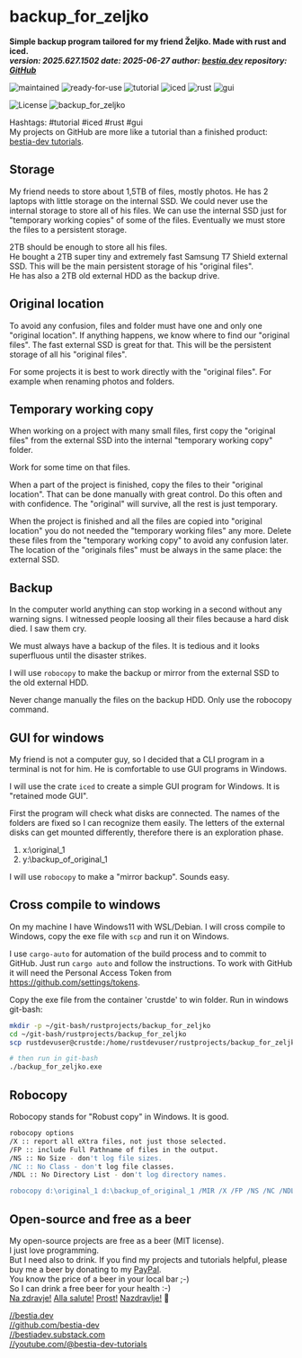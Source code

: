 <!-- markdownlint-disable MD041 -->
[//]: # (auto_md_to_doc_comments segment start A)

# backup_for_zeljko

[//]: # (auto_cargo_toml_to_md start)

**Simple backup program tailored for my friend Željko. Made with rust and iced.**  
***version: 2025.627.1502 date: 2025-06-27 author: [bestia.dev](https://bestia.dev) repository: [GitHub](https://github.com/bestia-dev/backup_for_zeljko)***

 ![maintained](https://img.shields.io/badge/maintained-green)
 ![ready-for-use](https://img.shields.io/badge/ready_for_use-green)
 ![tutorial](https://img.shields.io/badge/tutorial-orange)
 ![iced](https://img.shields.io/badge/iced-orange)
 ![rust](https://img.shields.io/badge/rust-orange)
 ![gui](https://img.shields.io/badge/gui-orange)

[//]: # (auto_cargo_toml_to_md end)

 ![License](https://img.shields.io/badge/license-MIT-blue.svg)
 ![backup_for_zeljko](https://bestia.dev/webpage_hit_counter/get_svg_image/2117022954.svg)

Hashtags: #tutorial #iced #rust #gui  
My projects on GitHub are more like a tutorial than a finished product: [bestia-dev tutorials](https://github.com/bestia-dev/tutorials_rust_wasm).

## Storage

My friend needs to store about 1,5TB of files, mostly photos.
He has 2 laptops with little storage on the internal SSD. We could never use the internal storage to store all of his files. We can use the internal SSD just for "temporary working copies" of some of the files. Eventually we must store the files to a persistent storage.

2TB should be enough to store all his files.  
He bought a 2TB super tiny and extremely fast Samsung T7 Shield external SSD. This will be the main persistent storage of his "original files".  
He has also a 2TB old external HDD as the backup drive.  

## Original location

To avoid any confusion, files and folder must have one and only one "original location".  If anything happens, we know where to find our "original files". The fast external SSD is great for that. This will be the persistent storage of all his "original files".

For some projects it is best to work directly with the "original files". For example when renaming photos and folders.

## Temporary working copy

When working on a project with many small files, first copy the "original files" from the external SSD into the internal "temporary working copy" folder.  

Work for some time on that files.  

When a part of the project is finished, copy the files to their "original location". That can be done manually with great control. Do this often and with confidence. The "original" will survive, all the rest is just temporary.

When the project is finished and all the files are copied into "original location" you do not needed the "temporary working files" any more. Delete these files from the "temporary working copy" to avoid any confusion later. The location of the "originals files" must be always in the same place: the external SSD.

## Backup

In the computer world anything can stop working in a second without any warning signs. I witnessed people loosing all their files because a hard disk died. I saw them cry.

We must always have a backup of the files. It is tedious and it looks superfluous until the disaster strikes.

I will use `robocopy` to make the backup or mirror from the external SSD to the old external HDD.

Never change manually the files on the backup HDD. Only use the robocopy command.

## GUI for windows

My friend is not a computer guy, so I decided that a CLI program in a terminal is not for him. He is comfortable to use GUI programs in Windows.

I will use the crate `iced` to create a simple GUI program for Windows. It is "retained mode GUI".

First the program will check what disks are connected. The names of the folders are fixed so I can recognize them easily. The letters of the external disks can get mounted differently, therefore there is an exploration phase.

1. x:\original_1
2. y:\backup_of_original_1

I will use `robocopy` to make a "mirror backup". Sounds easy.

## Cross compile to windows

On my machine I have Windows11 with WSL/Debian. I will cross compile to Windows, copy the exe file with `scp` and run it on Windows.  

I use `cargo-auto` for automation of the build process and to commit to GitHub. Just run `cargo auto` and follow the instructions. To work with GitHub it will need the Personal Access Token from <https://github.com/settings/tokens>.  

Copy the exe file from the container 'crustde' to win folder. Run in windows git-bash:

```bash
mkdir -p ~/git-bash/rustprojects/backup_for_zeljko
cd ~/git-bash/rustprojects/backup_for_zeljko
scp rustdevuser@crustde:/home/rustdevuser/rustprojects/backup_for_zeljko/target/x86_64-pc-windows-gnu/release/backup_for_zeljko.exe /c/Users/Luciano/git-bash/rustprojects/backup_for_zeljko/

# then run in git-bash
./backup_for_zeljko.exe
```

## Robocopy

Robocopy stands for "Robust copy" in Windows. It is good.  


```bash
robocopy options
/X :: report all eXtra files, not just those selected.
/FP :: include Full Pathname of files in the output.
/NS :: No Size - don't log file sizes.
/NC :: No Class - don't log file classes.
/NDL :: No Directory List - don't log directory names.

robocopy d:\original_1 d:\backup_of_original_1 /MIR /X /FP /NS /NC /NDL

```

## Open-source and free as a beer

My open-source projects are free as a beer (MIT license).  
I just love programming.  
But I need also to drink. If you find my projects and tutorials helpful, please buy me a beer by donating to my [PayPal](https://paypal.me/LucianoBestia).  
You know the price of a beer in your local bar ;-)  
So I can drink a free beer for your health :-)  
[Na zdravje!](https://translate.google.com/?hl=en&sl=sl&tl=en&text=Na%20zdravje&op=translate) [Alla salute!](https://dictionary.cambridge.org/dictionary/italian-english/alla-salute) [Prost!](https://dictionary.cambridge.org/dictionary/german-english/prost) [Nazdravlje!](https://matadornetwork.com/nights/how-to-say-cheers-in-50-languages/) 🍻

[//bestia.dev](https://bestia.dev)  
[//github.com/bestia-dev](https://github.com/bestia-dev)  
[//bestiadev.substack.com](https://bestiadev.substack.com)  
[//youtube.com/@bestia-dev-tutorials](https://youtube.com/@bestia-dev-tutorials)  

[//]: # (auto_md_to_doc_comments segment end A)
